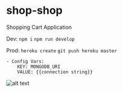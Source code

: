# shop-shop

Shopping Cart Application

Dev:
```npm i```
```npm run develop```

Prod:
```heroku create```
```git push heroku master```

    - Config Vars:
        KEY: MONGODB_URI
        VALUE: {{connection string}}


![alt text](https://via.placeholder.com/200)
